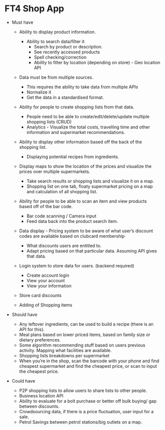 # FT4 Shop App

- Must have
    - Ability to display product information.
        - Ability to search data/filter it
            - Search by product or description.
            - See recently accessed products
            - Spell checking/correction
            - Ability to filter by location (depending on store) - Geo location API
            
    - Data must be from multiple sources.
        - This requires the ability to take data from multiple APIs
        - Normalize it
        - Get the data in a standardised format.
    
    - Ability for people to create shopping lists from that data.
        - People need to be able to create/edit/delete/update multiple shopping lists (CRUD)
        - Analytics - Visualize the total costs, travelling time and other information and supermarket recommendations.
    - Ability to display other information based off the back of the shopping list.
        - Displaying potential recipes from ingredients.
    
    - Display maps to show the location of the prices and visualize the prices over multiple supermarkets.
        - Take search results or shopping lists and visualize it on a map.
        - Shopping list on one tab, floaty supermarket pricing on a map and calculation of all shopping list.
    - Ability for people to be able to scan an item and view products based off of the bar code.
        - Bar code scanning / Camera input
        - Feed data back into the product search item.
    - Data display - Pricing system to be aware of what user’s discount codes are available based on clubcard membership
        - What discounts users are entitled to.
        - Adapt pricing based on that particular data. Assuming API gives that data.
    - Login system to store data for users. (backend required)
        - Create account login
        - View your account
        - View your information
    - Store card discounts
    - Adding of Shopping items
    

- Should have
    - Any leftover ingredients, can be used to build a recipe (there is an API for this).
    - Meal plans based on lower priced items, based on family size or dietary preferences.
    - Some algorithm recommending stuff based on users previous activity. Mapping what facilities are available.
    - Shopping lists breakdowns per supermarket
    - When you’re in the shop, scan the barcode with your phone and find cheapest supermarket and find the cheapest price, or scan to input the cheapest price.

- Could have
    - P2P shopping lists to allow users to share lists to other people.
    - Business location API
    - Ability to evaluate for a bolt purchase or better off bulk buying/ gap between discounts.
    - Crowdsourcing data, if there is a price fluctuation, user input for a sale.
    - Petrol Savings between petrol stations/big outlets on a map.
